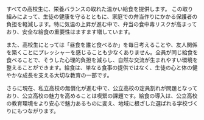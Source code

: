 すべての高校生に、栄養バランスの取れた温かい給食を提供します。
この取り組みによって、生徒の健康を守るとともに、家庭での弁当作りにかかる保護者の負担を軽減します。特に気温の上昇が進む中で、弁当の食中毒リスクが高まっており、安全な給食の重要性はますます増しています。

また、高校生にとっては「昼食を誰と食べるか」を毎日考えることや、友人関係を築くことにプレッシャーを感じることも少なくありません。全員が同じ給食を食べることで、そうした心理的負担を減らし、自然な交流が生まれやすい環境を整えることができます。給食は、単なる食事の提供ではなく、生徒の心と体の健やかな成長を支える大切な教育の一部です。

さらに現在、私立高校の無償化が進む中で、公立高校の定員割れが問題となっており、公立高校の魅力を高めることは喫緊の課題です。給食の導入は、公立高校の教育環境をより安心で魅力あるものに変え、地域に根ざした選ばれる学校づくりにもつながります。